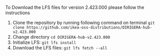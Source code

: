 To Download the LFS files for version 2.423.000 please follow the instructions

1. Clone the repository by running following command on terminal `git clone https://github.com/ikea-oss-distributions/DIRIGERA-hub-v2.423.000`
2. Change directory `cd DIRIGERA-hub-v2.423.000`
3. Initialize LFS: `git lfs install`
4. Download the LFS files: `git lfs fetch --all`
